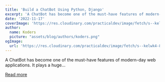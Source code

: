```yaml
---
title: 'Build a ChatBot Using Python, Django'
excerpt: 'A ChatBot has become one of the must-have features of modern-day web applications. It plays a huge...'
date: '2022-11-17'
coverImage: 'https://res.cloudinary.com/practicaldev/image/fetch/s--kelwk4-8--/c_imagga_scale,f_auto,fl_progressive,h_420,q_auto,w_1000/https://dev-to-uploads.s3.amazonaws.com/uploads/articles/f5itjbrap88g1rmfon7c.png'
author:
  name: Koders
  picture: "assets/blog/authors/koders.png"
ogImage:
  url: 'https://res.cloudinary.com/practicaldev/image/fetch/s--kelwk4-8--/c_imagga_scale,f_auto,fl_progressive,h_420,q_auto,w_1000/https://dev-to-uploads.s3.amazonaws.com/uploads/articles/f5itjbrap88g1rmfon7c.png'
---
```


A ChatBot has become one of the must-have features of modern-day web applications. It plays a huge...

[Read more](https://dev.to/documatic/build-a-chatbot-using-python-django-46hb)
